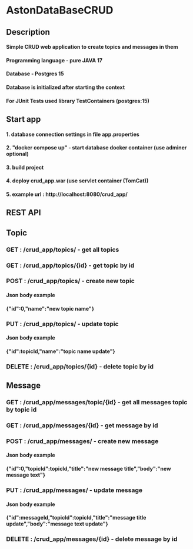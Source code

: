 # AstonDataBaseCRUD

## Description
#### Simple CRUD web application to create topics and messages in them
#### Programming language - pure JAVA 17
#### Database - Postgres 15
#### Database is initialized after starting the context
#### For JUnit Tests used library TestContainers (postgres:15)

## Start app
#### 1. database connection settings in file app.properties
#### 2. "docker compose up" - start database docker container (use adminer optional)
#### 3. build project
#### 4. deploy crud_app.war (use servlet container (TomCat))
#### 5. example url : http://localhost:8080/crud_app/

## REST API

## Topic
### GET : /crud_app/topics/ - get all topics
### GET : /crud_app/topics/{id} - get topic by id
### POST : /crud_app/topics/ - create new topic
#### Json body example
#### {"id":0,"name":"new topic name"}
### PUT : /crud_app/topics/ - update topic
#### Json body example
#### {"id":topicId,"name":"topic name update"}
### DELETE : /crud_app/topics/{id} - delete topic by id

## Message
### GET : /crud_app/messages/topic/{id} - get all messages topic by topic id
### GET : /crud_app/messages/{id} - get message by id
### POST : /crud_app/messages/ - create new message
#### Json body example
#### {"id":0,"topicId":topicId,"title":"new message title","body":"new message text"}
### PUT : /crud_app/messages/ - update message
#### Json body example
#### {"id":messageId,"topicId":topicId,"title":"message title update","body":"message text update"}
### DELETE : /crud_app/messages/{id} - delete message by id